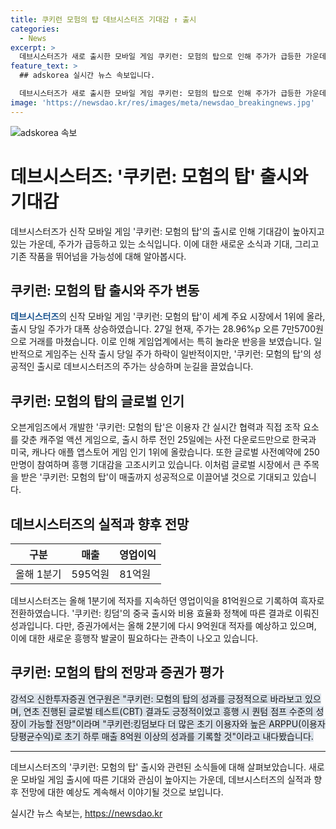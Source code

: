 ```yaml
---
title: 쿠키런 모험의 탑 데브시스터즈 기대감 ↑ 출시
categories:
  - News
excerpt: >
  데브시스터즈가 새로 출시한 모바일 게임 쿠키런: 모험의 탑으로 인해 주가가 급등한 가운데, 이 게임이 이전 히트작 쿠키런: 킹덤을 능가할 것으로 기대되고 있다. 신작 출시 당일에 급등하는 것은 일반적이지 않지만, 쿠키런: 모험의 탑의 대단한 성과와 글로벌 인기로 인해 발생한 것이다. 이 게임은 많은 이용자들의 기대를 받으며 출시 전부터 높은 인기를 끌었고, 증권가에서도 긍정적인 전망을 제시하며 향후 성과에 대한 기대를 높이고 있다.
feature_text: >
  ## adskorea 실시간 뉴스 속보입니다.

  데브시스터즈가 새로 출시한 모바일 게임 쿠키런: 모험의 탑으로 인해 주가가 급등한 가운데, 이 게임이 이전 히트작 쿠키런: 킹덤을 능가할 것으로 기대되고 있다. 신작 출시 당일에 급등하는 것은 일반적이지 않지만, 쿠키런: 모험의 탑의 대단한 성과와 글로벌 인기로 인해 발생한 것이다. 이 게임은 많은 이용자들의 기대를 받으며 출시 전부터 높은 인기를 끌었고, 증권가에서도 긍정적인 전망을 제시하며 향후 성과에 대한 기대를 높이고 있다.
image: 'https://newsdao.kr/res/images/meta/newsdao_breakingnews.jpg'
---
```


<p><img src="https://newsdao.kr/res/images/meta/newsdao_breakingnews.jpg" alt="adskorea 속보" /></p>

<h1>데브시스터즈: '쿠키런: 모험의 탑' 출시와 기대감</h1>

<p data-ke-size="size16">데브시스터즈가 신작 모바일 게임 '쿠키런: 모험의 탑'의 출시로 인해 기대감이 높아지고 있는 가운데, 주가가 급등하고 있는 소식입니다. 이에 대한 새로운 소식과 기대, 그리고 기존 작품을 뛰어넘을 가능성에 대해 알아봅시다.</p>

<h2 data-ke-size="size26">쿠키런: 모험의 탑 출시와 주가 변동</h2>

<p><b><span style="color: #1a5490;">데브시스터즈</span></b>의 신작 모바일 게임 '쿠키런: 모험의 탑'이 세계 주요 시장에서 1위에 올라, 출시 당일 주가가 대폭 상승하였습니다. 27일 현재, 주가는 28.96%p 오른 7만5700원으로 거래를 마쳤습니다. 이로 인해 게임업계에서는 특히 놀라운 반응을 보였습니다. 일반적으로 게임주는 신작 출시 당일 주가 하락이 일반적이지만, '쿠키런: 모험의 탑'의 성공적인 출시로 데브시스터즈의 주가는 상승하며 눈길을 끌었습니다.</p>

<h2 data-ke-size="size26">쿠키런: 모험의 탑의 글로벌 인기</h2>

<p>오븐게임즈에서 개발한 '쿠키런: 모험의 탑'은 이용자 간 실시간 협력과 직접 조작 요소를 갖춘 캐주얼 액션 게임으로, 출시 하루 전인 25일에는 사전 다운로드만으로 한국과 미국, 캐나다 애플 앱스토어 게임 인기 1위에 올랐습니다. 또한 글로벌 사전예약에 250만명이 참여하며 흥행 기대감을 고조시키고 있습니다. 이처럼 글로벌 시장에서 큰 주목을 받은 '쿠키런: 모험의 탑'이 매출까지 성공적으로 이끌어낼 것으로 기대되고 있습니다.</p>

<h2 data-ke-size="size26">데브시스터즈의 실적과 향후 전망</h2>

<table>
    <thead>
        <tr>
            <th><b>구분</b></th>
            <th><b>매출</b></th>
            <th><b>영업이익</b></th>
        </tr>
    </thead>
    <tbody>
        <tr>
            <td>올해 1분기</td>
            <td>595억원</td>
            <td>81억원</td>
        </tr>
    </tbody>
</table>

<p>데브시스터즈는 올해 1분기에 적자를 지속하던 영업이익을 81억원으로 기록하여 흑자로 전환하였습니다. '쿠키런: 킹덤'의 중국 출시와 비용 효율화 정책에 따른 결과로 이뤄진 성과입니다. 다만, 증권가에서는 올해 2분기에 다시 9억원대 적자를 예상하고 있으며, 이에 대한 새로운 흥행작 발굴이 필요하다는 관측이 나오고 있습니다.</p>

<h2 data-ke-size="size26">쿠키런: 모험의 탑의 전망과 증권가 평가</h2>

<p><span style="background-color: #21538527;">강석오 신한투자증권 연구원은 "쿠키런: 모험의 탑의 성과를 긍정적으로 바라보고 있으며, 연초 진행된 글로벌 테스트(CBT) 결과도 긍정적이었고 흥행 시 퀀텀 점프 수준의 성장이 가능할 전망"이라며 "쿠키런:킹덤보다 더 많은 초기 이용자와 높은 ARPPU(이용자당평균수익)로 초기 하루 매출 8억원 이상의 성과를 기록할 것"이라고 내다봤습니다.</p>

<hr>

<p data-ke-size="size16">데브시스터즈의 '쿠키런: 모험의 탑' 출시와 관련된 소식들에 대해 살펴보았습니다. 새로운 모바일 게임 출시에 따른 기대와 관심이 높아지는 가운데, 데브시스터즈의 실적과 향후 전망에 대한 예상도 계속해서 이야기될 것으로 보입니다.</p>
실시간 뉴스 속보는, <a href="https://newsdao.kr" rel="dofollow">https://newsdao.kr</a>


